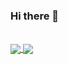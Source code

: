 ### Hi there 👋

</br>
<a href="https://github.com/anuraghazra/convoychat">
  <img align="center" src="https://github-readme-stats.vercel.app/api?username=juniorb2ss&count_private=true&theme=vue&show_icons=true&line_height=21" />
</a>
<a href="https://github.com/anuraghazra/github-readme-stats">
  <img align="center" src="https://github-readme-stats.vercel.app/api/top-langs/?username=juniorb2ss&layout=compact&theme=vue" />
</a>
